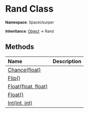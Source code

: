 # Rand Class

<small>**Namespace**: SpaceUsurper</small>

<small>**Inheritance**: [Object](https://docs.microsoft.com/en-us/dotnet/api/system.object?view=netframework-4.5) → Rand</small>

## Methods

<div markdown="1" class="member-table">

| Name | Description |
| :--- | ----------- |
| [Chance(float)](Rand/Chance.md) |  | 
| [Flip()](Rand/Flip.md) |  | 
| [Float(float, float)](Rand/Float.md) |  | 
| [Float()](Rand/Float.md) |  | 
| [Int(int, int)](Rand/Int.md) |  | 

</div>


